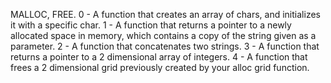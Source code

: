 MALLOC, FREE.
0 - A function that creates an array of chars, and initializes it with a specific char.
1 - A function that returns a pointer to a newly allocated space in memory, which contains a copy of the string given as a parameter.
2 - A function that concatenates two strings.
3 - A function that returns a pointer to a 2 dimensional array of integers.
4 - A function that frees a 2 dimensional grid previously created by your alloc grid function.
